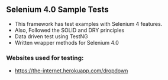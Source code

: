 ## Selenium 4.0 Sample Tests
- This framework has test examples with Selenium 4 features.
- Also, Followed the SOLID and DRY principles 
- Data driven test using TestNG
- Written wrapper methods for Selenium 4.0

### Websites used for testing:
- https://the-internet.herokuapp.com/dropdown
